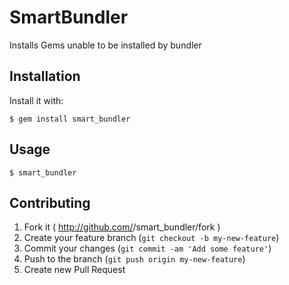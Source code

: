 # SmartBundler

Installs Gems unable to be installed by bundler

## Installation

Install it with:

    $ gem install smart_bundler

## Usage

    $ smart_bundler

## Contributing

1. Fork it ( http://github.com/<my-github-username>/smart_bundler/fork )
2. Create your feature branch (`git checkout -b my-new-feature`)
3. Commit your changes (`git commit -am 'Add some feature'`)
4. Push to the branch (`git push origin my-new-feature`)
5. Create new Pull Request
